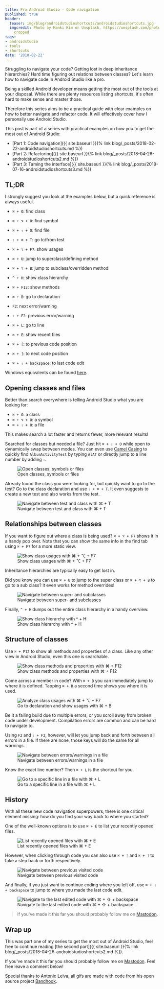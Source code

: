 ```yaml
---
title: Pro Android Studio - Code navigation
published: true
header:
  teaser: img/blog/androidstudioshortcuts/androidstudioshortcuts.jpg
  imgcredit: Photo by Manki Kim on Unsplash, https://unsplash.com/photos/BtHjHxh-D7I,
    cropped
tags:
- androidstudio
- tools
- shortcuts
date: '2018-02-22'
---
```


Struggling to navigate your code? Getting lost in deep inheritance hierarchies? Hard time figuring out relations between classes? Let's learn how to navigate code in Android Studio like a pro.

Being a skilled Android developer means getting the most out of the tools at your disposal. While there are plenty resources listing shortcuts, it's often hard to make sense and master those.

Therefore this series aims to be a practical guide with clear examples on how to better navigate and refactor code. It will effectively cover how I personally use Android Studio.

>
This post is part of a series with practical examples on how you to get the most out of Android Studio:
- [Part 1: Code navigation]({{ site.baseurl }}{% link blog/_posts/2018-02-22-androidstudioshortcuts.md %})
- [Part 2: Refactoring]({{ site.baseurl }}{% link blog/_posts/2018-04-26-androidstudioshortcuts2.md %})
- [Part 3: Taming the interface]({{ site.baseurl }}{% link blog/_posts/2018-07-16-androidstudioshortcuts3.md %})


## TL;DR
I strongly suggest you look at the examples below, but a quick reference is always useful.

* `⌘ + O`: find class
* `⌘ + ⌥ + O`: find symbol
* `⌘ + ⇧ + O`: find file
* `⇧ + ⌘ + T`: go to/from test

* `⌘ + ⌥ + F7`: show usages
* `⌘ + U`: jump to superclass/defining method
* `⌘ + ⌥ + B`: jump to subclass/overridden method
* `^ + H`: show class hierarchy

* `⌘ + F12`: show methods
* `⌘ + B`: go to declaration
* `F2`: next error/warning
* `⇧ + F2`: previous error/warning
* `⌘ + L`: go to line

* `⌘ + E`: show recent files
* `⌘ + [`: to previous code position
* `⌘ + ]`: to next code position
* `⌘ + ⇧ + backspace`: to last code edit


Windows equivalents can be found [here](https://developer.android.com/studio/intro/keyboard-shortcuts.html).

## Opening classes and files
Better than search everywhere is telling Android Studio what you are looking for:

* `⌘ + O`: a class
* `⌘ + ⌥ + O`: a symbol
* `⌘ + ⇧ + O`: a file

This makes search a lot faster and returns fewer, more relevant results!

Searched for classes but needed a file? Just hit `⌘ + ⇧ + O` while open to dynamically swap between modes. You can even use [Camel Casing](https://en.wikipedia.org/wiki/Camel_case) to quickly find `AlbumActivityTest` by typing `AlAT` or directly jump to a line number by adding `:`.

<figure>
  <img src="{{ site.url }}{{ site.baseurl }}/img/blog/androidstudioshortcuts/openclassandfiles.gif"
       alt="Open classes, symbols or files"/>
  <figcaption>Open classes, symbols or files</figcaption>
</figure>

Already found the class you were looking for, but quickly want to go to the test? Go to the class declaration and use `⇧ + ⌘ + T`. It even suggests to create a new test and also works from the test.

<figure>
  <img src="{{ site.url }}{{ site.baseurl }}/img/blog/androidstudioshortcuts/navigatetest.gif"
       alt="Navigate between test and class with ⌘ + T"/>
  <figcaption>Navigate between test and class with ⌘ + T</figcaption>
</figure>

## Relationships between classes
If you want to figure out where a class is being used? `⌘ + ⌥ + F7` shows it in a handy pop over. Note that you can show the same info in the find tab using `⌘ + F7` for a more static view.

<figure>
  <img src="{{ site.url }}{{ site.baseurl }}/img/blog/androidstudioshortcuts/classusages.gif"
       alt="Show class usages with ⌘ + ⌥ + F7"/>
  <figcaption>Show class usages with ⌘ + ⌥ + F7</figcaption>
</figure>

Inheritance hierarchies are typically easy to get lost in.

Did you know you can use `⌘ + U` to jump to the super class or `⌘ + ⌥ + B` to go to a sub class? It even works for method overrides!

<figure>
  <img src="{{ site.url }}{{ site.baseurl }}/img/blog/androidstudioshortcuts/supersubclass.gif"
       alt="Navigate between super- and subclasses"/>
  <figcaption>Navigate between super- and subclasses</figcaption>
</figure>

Finally, `^ + H` dumps out the entire class hierarchy in a handy overview.

<figure>
  <img src="{{ site.url }}{{ site.baseurl }}/img/blog/androidstudioshortcuts/classhierarchy.png"
       alt="Show class hierarchy with ^ + H"/>
  <figcaption>Show class hierarchy with ^ + H</figcaption>
</figure>

## Structure of classes
Use `⌘ + F12` to show all methods and properties of a class. Like any other view in Android Studio, even this one is searchable.

<figure>
  <img src="{{ site.url }}{{ site.baseurl }}/img/blog/androidstudioshortcuts/showmethods.gif"
       alt="Show class methods and properties with ⌘ + F12"/>
  <figcaption>Show class methods and properties with ⌘ + F12</figcaption>
</figure>

Come across a member in code? With `⌘ + B` you can immediately jump to where it is defined. Tapping `⌘ + B` a second time shows you where it is used.

<figure>
  <img src="{{ site.url }}{{ site.baseurl }}/img/blog/androidstudioshortcuts/gotodeclaration.gif"
       alt="Analyze class usages with ⌘ + ⌥ + F7"/>
  <figcaption>Go to declaration and show usages with ⌘ + B</figcaption>
</figure>

Be it a failing build due to multiple errors, or you scroll away from broken code under development. Compilation errors are common and can be hard to navigate to.

Using `F2` and `⇧ + F2`, however, will let you jump back and forth between all errors in a file. If there are none, those keys will do the same for all warnings.

<figure>
  <img src="{{ site.url }}{{ site.baseurl }}/img/blog/androidstudioshortcuts/nexterror.gif"
       alt="Navigate between errors/warnings in a file"/>
  <figcaption>Navigate between errors/warnings in a file</figcaption>
</figure>

Know the exact line number? Then `⌘ + L` is the shortcut for you.

<figure>
  <img src="{{ site.url }}{{ site.baseurl }}/img/blog/androidstudioshortcuts/gotoline.gif"
       alt="Go to a specific line in a file with ⌘ + L"/>
  <figcaption>Go to a specific line in a file with ⌘ + L</figcaption>
</figure>

## History
With all these new code navigation superpowers, there is one critical element missing: how do you find your way back to where you started?

One of the well-known options is to use `⌘ + E` to list your recently opened files.

<figure>
  <img src="{{ site.url }}{{ site.baseurl }}/img/blog/androidstudioshortcuts/recentnavigation.gif"
       alt="List recently opened files with ⌘ + E"/>
  <figcaption>List recently opened files with ⌘ + E</figcaption>
</figure>

However, when clicking through code you can also use `⌘ + [` and `⌘ + ]` to take a step back or forth respectively.

<figure>
  <img src="{{ site.url }}{{ site.baseurl }}/img/blog/androidstudioshortcuts/previousnextnavigation.gif"
       alt="Navigate between previous visited code"/>
  <figcaption>Navigate between previous visited code</figcaption>
</figure>

And finally, if you just want to continue coding where you left off, use `⌘ + ⇧ + backspace` to jump to where you made the last code edit.

<figure>
  <img src="{{ site.url }}{{ site.baseurl }}/img/blog/androidstudioshortcuts/previousedit.gif"
       alt="Navigate to the last edited code with ⌘ + ⇧ + backspace"/>
  <figcaption>Navigate to the last edited code with ⌘ + ⇧ + backspace</figcaption>
</figure>

> If you've made it this far you should probably follow me on [Mastodon](https://androiddev.social/@Jeroenmols).

## Wrap up
This was part one of my series to get the most out of Android Studio, feel free to continue reading [the second part]({{ site.baseurl }}{% link blog/_posts/2018-04-26-androidstudioshortcuts2.md %}).

If you've made it this far you should probably follow me on [Mastodon](https://androiddev.social/@Jeroenmols). Feel free leave a comment below!

Special thanks to Antonio Leiva, all gifs are made with code from his open source project [Bandhook](https://github.com/antoniolg/Bandhook-Kotlin).
